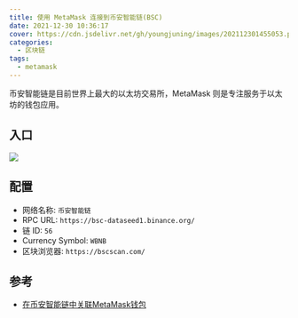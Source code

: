 ```yaml
---
title: 使用 MetaMask 连接到币安智能链(BSC)
date: 2021-12-30 10:36:17
cover: https://cdn.jsdelivr.net/gh/youngjuning/images/202112301455053.png
categories:
  - 区块链
tags:
  - metamask
---
```


币安智能链是目前世界上最大的以太坊交易所，MetaMask 则是专注服务于以太坊的钱包应用。

## 入口

![](![](https://cdn.jsdelivr.net/gh/youngjuning/images/202112301451827.png))

## 配置

- 网络名称: `币安智能链`
- RPC URL: `https://bsc-dataseed1.binance.org/`
- 链 ID: `56`
- Currency Symbol: `WBNB`
- 区块浏览器: `https://bscscan.com/`

## 参考

- [在币安智能链中关联MetaMask钱包](https://academy.binance.com/zh/articles/connecting-metamask-to-binance-smart-chain)
